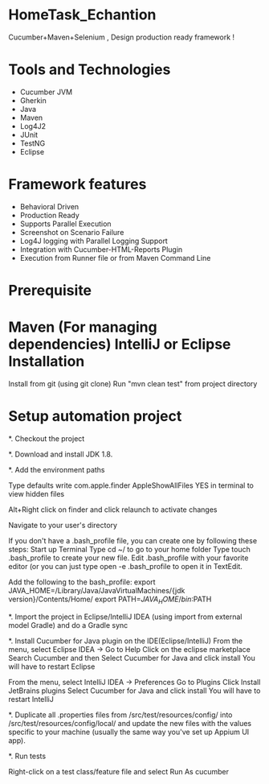 # HomeTask_Echantion
Cucumber+Maven+Selenium , Design production ready framework !


Tools and Technologies
======================
- Cucumber JVM
- Gherkin
- Java
- Maven
- Log4J2
- JUnit
- TestNG
- Eclipse

Framework features
==================
- Behavioral Driven
- Production Ready
- Supports Parallel Execution
- Screenshot on Scenario Failure
- Log4J logging with Parallel Logging Support
- Integration with Cucumber-HTML-Reports Plugin
- Execution from Runner file or from Maven Command Line



Prerequisite
==================
Maven (For managing dependencies)
IntelliJ or Eclipse
Installation
==================
Install from git (using git clone)
Run "mvn clean test" from project directory




Setup automation project
==================
*. Checkout the project

*. Download and install JDK 1.8.

*. Add the environment paths

Type defaults write com.apple.finder AppleShowAllFiles YES in terminal to view hidden files

Alt+Right click on finder and click relaunch to activate changes

Navigate to your user's directory

If you don't have a .bash_profile file, you can create one by following these steps:
Start up Terminal
Type cd ~/ to go to your home folder
Type touch .bash_profile to create your new file.
Edit .bash_profile with your favorite editor (or you can just type open -e .bash_profile to open it in TextEdit.

Add the following to the bash_profile:
export JAVA_HOME=/Library/Java/JavaVirtualMachines/{jdk version}/Contents/Home/
export PATH=${JAVA_HOME}/bin:$PATH

*. Import the project in Eclipse/IntelliJ IDEA (using import from external model Gradle) and do a Gradle sync

*. Install Cucumber for Java plugin on the IDE(Eclipse/IntelliJ)
From the menu, select Eclipse IDEA -> 
Go to Help
Click on the eclipse marketplace
Search Cucumber and then Select Cucumber for Java and click install
You will have to restart Eclipse 


From the menu, select IntelliJ IDEA -> Preferences
Go to Plugins
Click Install JetBrains plugins
Select Cucumber for Java and click install
You will have to restart IntelliJ

*. Duplicate all .properties files from /src/test/resources/config/ into /src/test/resources/config/local/ and update the new files with the values specific to your machine (usually the same way you've set up Appium UI app).

*. Run tests

Right-click on a test class/feature file and select Run As cucumber
